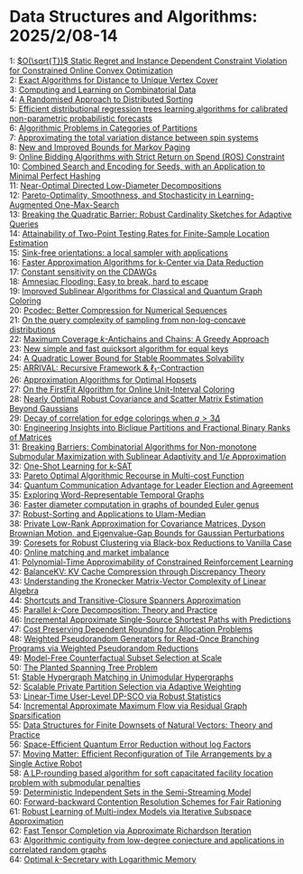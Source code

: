 # Data Structures and Algorithms: 2025/2/08-14  
1: [$O(\sqrt{T})$ Static Regret and Instance Dependent Constraint Violation  for Constrained Online Convex Optimization](https://doi.org/10.48550/arXiv.2502.05019)  
2: [Exact Algorithms for Distance to Unique Vertex Cover](https://doi.org/10.48550/arXiv.2502.05059)  
3: [Computing and Learning on Combinatorial Data](https://doi.org/10.48550/arXiv.2502.05063)  
4: [A Randomised Approach to Distributed Sorting](https://doi.org/10.48550/arXiv.2502.05082)  
5: [Efficient distributional regression trees learning algorithms for  calibrated non-parametric probabilistic forecasts](https://doi.org/10.48550/arXiv.2502.05157)  
6: [Algorithmic Problems in Categories of Partitions](https://doi.org/10.48550/arXiv.2502.05373)  
7: [Approximating the total variation distance between spin systems](https://doi.org/10.48550/arXiv.2502.05437)  
8: [New and Improved Bounds for Markov Paging](https://doi.org/10.48550/arXiv.2502.05511)  
9: [Online Bidding Algorithms with Strict Return on Spend (ROS) Constraint](https://doi.org/10.48550/arXiv.2502.05599)  
10: [Combined Search and Encoding for Seeds, with an Application to Minimal  Perfect Hashing](https://doi.org/10.48550/arXiv.2502.05613)  
11: [Near-Optimal Directed Low-Diameter Decompositions](https://doi.org/10.48550/arXiv.2502.05687)  
12: [Pareto-Optimality, Smoothness, and Stochasticity in Learning-Augmented  One-Max-Search](https://doi.org/10.48550/arXiv.2502.05720)  
13: [Breaking the Quadratic Barrier: Robust Cardinality Sketches for Adaptive  Queries](https://doi.org/10.48550/arXiv.2502.05723)  
14: [Attainability of Two-Point Testing Rates for Finite-Sample Location  Estimation](https://doi.org/10.48550/arXiv.2502.05730)  
15: [Sink-free orientations: a local sampler with applications](https://doi.org/10.48550/arXiv.2502.05877)  
16: [Faster Approximation Algorithms for k-Center via Data Reduction](https://doi.org/10.48550/arXiv.2502.05888)  
17: [Constant sensitivity on the CDAWGs](https://doi.org/10.48550/arXiv.2502.05915)  
18: [Amnesiac Flooding: Easy to break, hard to escape](https://doi.org/10.48550/arXiv.2502.06001)  
19: [Improved Sublinear Algorithms for Classical and Quantum Graph Coloring](https://doi.org/10.48550/arXiv.2502.06024)  
20: [Pcodec: Better Compression for Numerical Sequences](https://doi.org/10.48550/arXiv.2502.06112)  
21: [On the query complexity of sampling from non-log-concave distributions](https://doi.org/10.48550/arXiv.2502.06200)  
22: [Maximum Coverage $k$-Antichains and Chains: A Greedy Approach](https://doi.org/10.48550/arXiv.2502.06459)  
23: [New simple and fast quicksort algorithm for equal keys](https://doi.org/10.48550/arXiv.2502.06461)  
24: [A Quadratic Lower Bound for Stable Roommates Solvability](https://doi.org/10.48550/arXiv.2502.06464)  
25: [ARRIVAL: Recursive Framework & $\ell_1$-Contraction](https://doi.org/10.48550/arXiv.2502.06477)  
26: [Approximation Algorithms for Optimal Hopsets](https://doi.org/10.48550/arXiv.2502.06522)  
27: [On the FirstFit Algorithm for Online Unit-Interval Coloring](https://doi.org/10.48550/arXiv.2502.06558)  
28: [Nearly Optimal Robust Covariance and Scatter Matrix Estimation Beyond  Gaussians](https://doi.org/10.48550/arXiv.2502.06564)  
29: [Decay of correlation for edge colorings when $q>3\Delta$](https://doi.org/10.48550/arXiv.2502.06586)  
30: [Engineering Insights into Biclique Partitions and Fractional Binary  Ranks of Matrices](https://doi.org/10.48550/arXiv.2502.06730)  
31: [Breaking Barriers: Combinatorial Algorithms for Non-monotone Submodular  Maximization with Sublinear Adaptivity and $1/e$ Approximation](https://doi.org/10.48550/arXiv.2502.07062)  
32: [One-Shot Learning for k-SAT](https://doi.org/10.48550/arXiv.2502.07135)  
33: [Pareto Optimal Algorithmic Recourse in Multi-cost Function](https://doi.org/10.48550/arXiv.2502.07214)  
34: [Quantum Communication Advantage for Leader Election and Agreement](https://doi.org/10.48550/arXiv.2502.07416)  
35: [Exploring Word-Representable Temporal Graphs](https://doi.org/10.48550/arXiv.2502.07496)  
36: [Faster diameter computation in graphs of bounded Euler genus](https://doi.org/10.48550/arXiv.2502.07501)  
37: [Robust-Sorting and Applications to Ulam-Median](https://doi.org/10.48550/arXiv.2502.07653)  
38: [Private Low-Rank Approximation for Covariance Matrices, Dyson Brownian  Motion, and Eigenvalue-Gap Bounds for Gaussian Perturbations](https://doi.org/10.48550/arXiv.2502.07657)  
39: [Coresets for Robust Clustering via Black-box Reductions to Vanilla Case](https://doi.org/10.48550/arXiv.2502.07669)  
40: [Online matching and market imbalance](https://doi.org/10.48550/arXiv.2502.07731)  
41: [Polynomial-Time Approximability of Constrained Reinforcement Learning](https://doi.org/10.48550/arXiv.2502.07764)  
42: [BalanceKV: KV Cache Compression through Discrepancy Theory](https://doi.org/10.48550/arXiv.2502.07861)  
43: [Understanding the Kronecker Matrix-Vector Complexity of Linear Algebra](https://doi.org/10.48550/arXiv.2502.08029)  
44: [Shortcuts and Transitive-Closure Spanners Approximation](https://doi.org/10.48550/arXiv.2502.08032)  
45: [Parallel $k$-Core Decomposition: Theory and Practice](https://doi.org/10.48550/arXiv.2502.08042)  
46: [Incremental Approximate Single-Source Shortest Paths with Predictions](https://doi.org/10.48550/arXiv.2502.08125)  
47: [Cost Preserving Dependent Rounding for Allocation Problems](https://doi.org/10.48550/arXiv.2502.08267)  
48: [Weighted Pseudorandom Generators for Read-Once Branching Programs via  Weighted Pseudorandom Reductions](https://doi.org/10.48550/arXiv.2502.08272)  
49: [Model-Free Counterfactual Subset Selection at Scale](https://doi.org/10.48550/arXiv.2502.08326)  
50: [The Planted Spanning Tree Problem](https://doi.org/10.48550/arXiv.2502.08790)  
51: [Stable Hypergraph Matching in Unimodular Hypergraphs](https://doi.org/10.48550/arXiv.2502.08827)  
52: [Scalable Private Partition Selection via Adaptive Weighting](https://doi.org/10.48550/arXiv.2502.08878)  
53: [Linear-Time User-Level DP-SCO via Robust Statistics](https://doi.org/10.48550/arXiv.2502.08889)  
54: [Incremental Approximate Maximum Flow via Residual Graph Sparsification](https://doi.org/10.48550/arXiv.2502.09105)  
55: [Data Structures for Finite Downsets of Natural Vectors: Theory and  Practice](https://doi.org/10.48550/arXiv.2502.09189)  
56: [Space-Efficient Quantum Error Reduction without log Factors](https://doi.org/10.48550/arXiv.2502.09249)  
57: [Moving Matter: Efficient Reconfiguration of Tile Arrangements by a  Single Active Robot](https://doi.org/10.48550/arXiv.2502.09299)  
58: [A LP-rounding based algorithm for soft capacitated facility location  problem with submodular penalties](https://doi.org/10.48550/arXiv.2502.09412)  
59: [Deterministic Independent Sets in the Semi-Streaming Model](https://doi.org/10.48550/arXiv.2502.09440)  
60: [Forward-backward Contention Resolution Schemes for Fair Rationing](https://doi.org/10.48550/arXiv.2502.09521)  
61: [Robust Learning of Multi-index Models via Iterative Subspace  Approximation](https://doi.org/10.48550/arXiv.2502.09525)  
62: [Fast Tensor Completion via Approximate Richardson Iteration](https://doi.org/10.48550/arXiv.2502.09534)  
63: [Algorithmic contiguity from low-degree conjecture and applications in  correlated random graphs](https://doi.org/10.48550/arXiv.2502.09832)  
64: [Optimal $k$-Secretary with Logarithmic Memory](https://doi.org/10.48550/arXiv.2502.09834)  